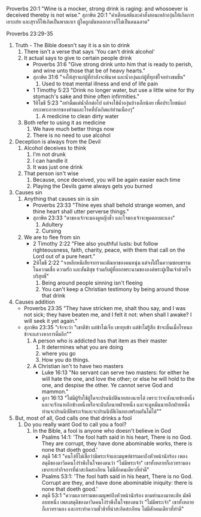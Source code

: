 Proverbs 20:1 "Wine is a mocker, strong drink is raging: and whosoever is deceived thereby is not wise."
สุภาษิต 20:1 "คำเตือนสติและคำสั่งสอนเหล้าองุ่นให้เกิดการเยาะเย้ย และสุราก็ให้เกิดเป็นพาลเกเร ผู้ใดถูกมันหลอกลวงก็ไม่เป็นคนฉลาด"

Proverbs 23:29-35

1. Truth - The Bible doesn't say it is a sin to drink
    1. There isn't a verse that says 'You can't drink alcohol'
    2. It actual says to give to certain people drink
        - Proverbs 31:6 "Give strong drink unto him that is ready to perish, and wine unto those that be of heavy hearts."
        - สุภาษิต 31:6 "จงให้สุราแก่ผู้ที่กำลังจะพินาศ และน้ำองุ่นแก่ผู้ที่ทุกข์ใจอย่างขมขื่น"
            1. Used to treat mental illness and end of life pain
        - 1 Timothy 5:23 "Drink no longer water, but use a little wine for thy stomach's sake and thine often infirmities."
        - 1ทิโมธี 5:23 "อย่าดื่มแต่น้ำอีกต่อไป แต่จงใช้น้ำองุ่นบ้างเล็กน้อย เพื่อประโยชน์แก่กระเพาะอาหารของท่านและโรคที่บังเกิดแก่ท่านเนืองๆ"
            1. A medicine to clean dirty water
    3. Both refer to using it as medicine
        1. We have much better things now
        2. There is no need to use alcohol
2. Deception is always from the Devil
    1. Alcohol deceives to think
        1. I'm not drunk
        2. I can handle it
        3. It was just one drink
    2. That person isn't wise
        1. Because, once deceived, you will be again easier each time
        2. Playing the Devils game always gets you burned
3. Causes sin
    1. Anything that causes sin is sin
        - Proverbs 23:33 "Thine eyes shall behold strange women, and thine heart shall utter perverse things."
        - สุภาษิต 23:33 "ตาของเจ้าจะมองดูหญิงชั่ว และใจของเจ้าจะพูดตลบตะแลง"
            1. Adultery
            2. Cursing
    2. We are to flee from sin
        - 2 Timothy 2:22 "Flee also youthful lusts: but follow righteousness, faith, charity, peace, with them that call on the Lord out of a pure heart."
        - 2ทิโมธี 2:22 "จงหลีกหนีเสียจากราคะตัณหาของคนหนุ่ม แต่จงใฝ่ในความชอบธรรม ในความเชื่อ ความรัก และสันติสุข ร่วมกับผู้ที่ออกพระนามขององค์พระผู้เป็นเจ้าด้วยใจบริสุทธิ์"
            1. Being around people sinning isn't fleeing
            2. You can't keep a Christian testimony by being around those that drink
4. Causes addition
    - Proverbs 23:35 "They have stricken me, shalt thou say, and I was not sick; they have beaten me, and I felt it not: when shall I awake? I will seek it yet again."
    - สุภาษิต 23:35 "เจ้าจะว่า "เขาตีข้า แต่ข้าไม่เจ็บ เขาทุบข้า แต่ข้าไม่รู้สึก ข้าจะตื่นเมื่อไรหนอ ข้าจะแสวงหาการดื่มอีก""
        1. A person who is addicted has that item as their master
            1. It determines what you are doing
            2. where you go
            3. How you do things.
        2. A Christian isn't to have two masters
            - Luke 16:13 "No servant can serve two masters: for either he will hate the one, and love the other; or else he will hold to the one, and despise the other. Ye cannot serve God and mammon."
            - ลูกา 16:13 "ไม่มีผู้รับใช้ผู้ใดจะปรนนิบัตินายสองนายได้ เพราะว่าจะชังนายข้างหนึ่ง และจะรักนายอีกข้างหนึ่งหรือจะนับถือนายฝ่ายหนึ่ง และจะดูหมิ่นนายอีกฝ่ายหนึ่ง ท่านจะปรนนิบัติพระเจ้าและจะปรนนิบัติเงินทองพร้อมกันไม่ได้""
5. But, most of all, God calls one that drinks a fool
    1. Do you really want God to call you a fool?
        1. In the Bible, a fool is anyone who doesn't believe in God
            - Psalms 14:1: 'The fool hath said in his heart, There is no God. They are corrupt, they have done abominable works, there is none that doeth good.'  
            - สดุดี 14:1 "คนโง่ที่ไม่เชื่อว่ามีพระเจ้าและมนุษย์ธรรมดาถึงหัวหน้านักร้อง เพลงสดุดีของดาวิดคนโง่รำพึงในใจของตนว่า "ไม่มีพระเจ้า" เขาทั้งหลายก็เลวทรามลง เขากระทำกิจการที่น่าสะอิดสะเอียน ไม่มีสักคนเดียวที่ทำดี"
            - Psalms 53:1: 'The fool hath said in his heart, There is no God. Corrupt are they, and have done abominable iniquity: there is none that doeth good.'
            - สดุดี 53:1 "ความเลวทรามของมนุษย์ถึงหัวหน้านักร้อง ตามทำนองมาหะลัท มัสคิลบทหนึ่ง เพลงสดุดีของดาวิดคนโง่รำพึงในใจของตนว่า "ไม่มีพระเจ้า" เขาทั้งหลายก็เลวทรามลง และกระทำความชั่วช้าที่น่าสะอิดสะเอียน ไม่มีสักคนเดียวที่ทำดี"